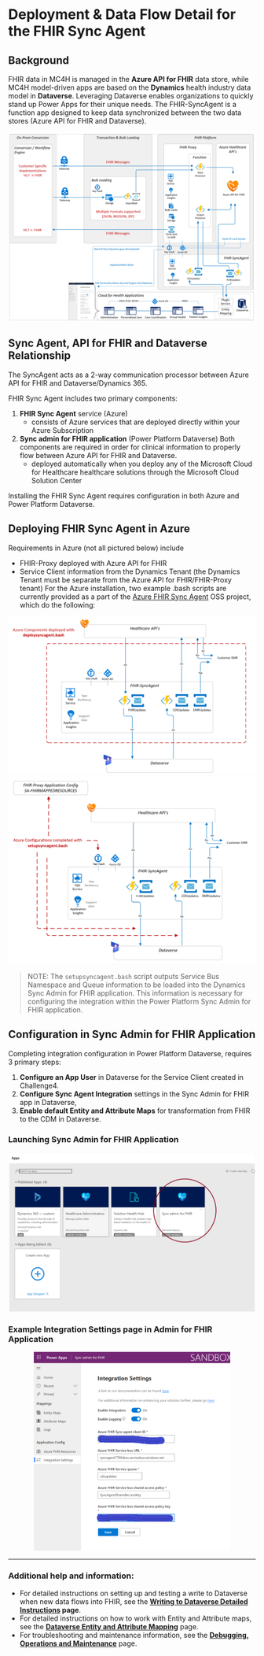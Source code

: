 # Deployment & Data Flow Detail for the FHIR Sync Agent
## Background
FHIR data in MC4H is managed in the **Azure API for FHIR** data store, while MC4H model-driven apps are based on the **Dynamics** health industry data model in **Dataverse**. Leveraging Dataverse enables organizations to quickly stand up Power Apps for their unique needs. The FHIR-SyncAgent is a function app designed to keep data synchronized between the two data stores (Azure API for FHIR and Dataverse).  

![Reference Architecture Data Flow](../Docs/media/full-diagram.png)

## Sync Agent, API for FHIR and Dataverse Relationship 
The SyncAgent acts as a 2-way communication processor between Azure API for FHIR and Dataverse/Dynamics 365. 

FHIR Sync Agent includes two primary components:

1. **FHIR Sync Agent** service (Azure)
   * consists of Azure services that are deployed directly within your Azure Subscription
2. **Sync admin for FHIR application** (Power Platform Dataverse)
Both components are required in order for clinical information to properly flow between Azure API for FHIR and Dataverse.
   * deployed automatically when you deploy any of the Microsoft Cloud for Healthcare healthcare solutions through the Microsoft Cloud Solution Center

Installing the FHIR Sync Agent requires configuration in both Azure and Power Platform Dataverse.

## Deploying FHIR Sync Agent in Azure
Requirements in Azure (not all pictured below) include 
- FHIR-Proxy deployed with Azure API for FHIR
- Service Client information from the Dynamics Tenant (the Dynamics Tenant must be separate from the Azure API for FHIR/FHIR-Proxy tenant)
 For the Azure installation, two example .bash scripts are currently provided as a part of the [Azure FHIR Sync Agent](https://github.com/microsoft/fhir-cds-agent) OSS project, which do the following:<br>

![deploysyncagent.bash Components](../Docs/media/deploy-components.png)
<br>
![setupSyncAgent.bash Configurations](../Docs/media/setup-components.png)

> NOTE: The `setupsyncagent.bash` script outputs Service Bus Namespace and Queue information to be loaded into the Dynamics Sync Admin for FHIR application. This information is necessary for configuring the integration within the Power Platform Sync Admin for FHIR application. 
  

## Configuration in Sync Admin for FHIR Application 
Completing integration configuration in Power Platform Dataverse, requires 3 primary steps:
1. **Configure an App User** in Dataverse for the Service Client created in Challenge4. 
2. **Configure Sync Agent Integration** settings in the Sync Admin for FHIR app in Dataverse, 
3. **Enable default Entity and Attribute Maps** for transformation from FHIR to the CDM in Dataverse.

### Launching Sync Admin for FHIR Application

<center><img src="../Docs/media/dataverse-syncApp-selection.png" width="500"></center>

### Example Integration Settings page in Admin for FHIR Application

<center><img src="../Docs/media/dataverse_sync-agent-setup1.png" width="400"></center>

---
### Additional help and information:
* For detailed instructions on setting up and testing a write to Dataverse when new data flows into FHIR, see the **[Writing to Dataverse Detailed Instructions](../Docs/WritingToDataverseDetail.md) page**.
* For detailed instructions on how to work with Entity and Attribute maps, see the **[Dataverse Entity and Attribute Mapping](../Docs/ManageSyncAgentMaps.md)** page.
* For troubleshooting and maintenance information, see the **[Debugging, Operations and Maintenance](../Docs/Debug-Maintenance.md)** page.

